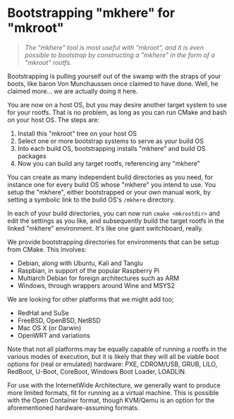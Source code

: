 # Bootstrapping "mkhere" for "mkroot"

> *The "mkhere" tool is most useful with "mkroot", and it is even possible
> to bootstrap by constructing a "mkhere" in the form of a "mkroot" rootfs.*

Bootstrapping is pulling yourself out of the swamp with the straps of your
boots, like baron Von Munchaussen once claimed to have done.  Well, he
claimed more... we are actually doing it here.

You are now on a host OS, but you may desire another target system to use
for your rootfs.  That is no problem, as long as you can run CMake and bash
on your host OS.  The steps are:

 1. Install this "mkroot" tree on your host OS
 2. Select one or more bootstrap systems to serve as your build OS
 3. Into each build OS, bootstrapping installs "mkhere" and build OS packages
 4. Now you can build any target rootfs, referencing any "mkhere"

You can create as many independent build directories as you need, for
instance one for every build OS whose "mkhere" you intend to use.  You
setup the "mkhere", either bootstrapped or your own manual work, by
setting a symbolic link to the build OS's `/mkhere` directory.

In each of your build directories, you can now run `cmake <mkrootdir>`
and edit the settings as you like, and subsequently build the target rootfs
in the linked "mkhere" environment.  It's like one giant switchboard, really.

We provide bootstrapping directories for environments that can be setup
from CMake.  This involves:

  * Debian, along with Ubuntu, Kali and Tanglu
  * Raspbian, in support of the popular Raspberry Pi
  * Multiarch Debian for foreign architectures such as ARM
  * Windows, through wrappers around Wine and MSYS2

We are looking for other platforms that we might add too;

  * RedHat and SuSe
  * FreeBSD, OpenBSD, NetBSD
  * Mac OS X (or Darwin)
  * OpenWRT and variations

Note that not all platforms may be equally capable of running a rootfs in
the various modes of execution, but it is likely that they will all be
viable boot options for (real or emulated) hardware: PXE, CDROM/USB,
GRUB, LILO, RedBoot, U-Boot, CoreBoot, Windows Boot Loader, LOADLIN.

For use with the InternetWide Architecture, we generally want to produce
more limited formats, fit for running as a virtual machine.  This is
possible with the Open Container format, though KVM/Qemu is an option
for the aforementioned hardware-assuming formats.

